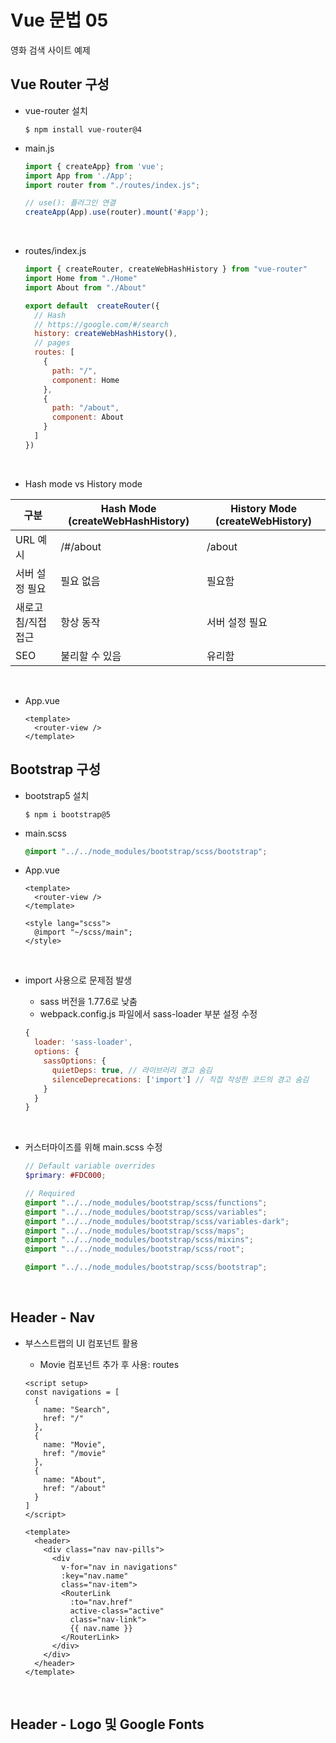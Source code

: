 # Vue 문법 05

영화 검색 사이트 예제

## Vue Router 구성

- vue-router 설치

  ```shell
  $ npm install vue-router@4
  ```

- main.js

  ```js
  import { createApp} from 'vue';
  import App from './App';
  import router from "./routes/index.js";
  
  // use(): 플러그인 연결
  createApp(App).use(router).mount('#app');
  ```

<br />

- routes/index.js

  ```js
  import { createRouter, createWebHashHistory } from "vue-router"
  import Home from "./Home"
  import About from "./About"
  
  export default  createRouter({
    // Hash
    // https://google.com/#/search
    history: createWebHashHistory(),
    // pages
    routes: [
      {
        path: "/",
        component: Home
      },
      {
        path: "/about",
        component: About
      }
    ]
  })
  ```

<br />

- Hash mode vs History mode

구분 |	Hash Mode (createWebHashHistory)	| History Mode (createWebHistory)
--|--|--
URL 예시	| /#/about	| /about
서버 설정 필요|  필요 없음	| 필요함
새로고침/직접 접근 |	항상 동작	| 서버 설정 필요
SEO	| 불리할 수 있음	| 유리함

<br />

- App.vue
  
  ```vue
  <template>
    <router-view />
  </template>
  ```

## Bootstrap 구성

- bootstrap5 설치

  ```shell
  $ npm i bootstrap@5
  ```

- main.scss

  ```scss
  @import "../../node_modules/bootstrap/scss/bootstrap";
  ```

- App.vue

  ```vue
  <template>
    <router-view />
  </template>
  
  <style lang="scss">
    @import "~/scss/main";
  </style>
  ```

<br />

- import 사용으로 문제점 발생

  - sass 버전을 1.77.6로 낮춤
  - webpack.config.js 파일에서 sass-loader 부분 설정 수정

  ```js
  {
    loader: 'sass-loader',
    options: {
      sassOptions: {
        quietDeps: true, // 라이브러리 경고 숨김
        silenceDeprecations: ['import'] // 직접 작성한 코드의 경고 숨김
      }
    }
  }
  ```

<br />

- 커스터마이즈를 위해 main.scss 수정

  ```scss
  // Default variable overrides
  $primary: #FDC000;
  
  // Required
  @import "../../node_modules/bootstrap/scss/functions";
  @import "../../node_modules/bootstrap/scss/variables";
  @import "../../node_modules/bootstrap/scss/variables-dark";
  @import "../../node_modules/bootstrap/scss/maps";
  @import "../../node_modules/bootstrap/scss/mixins";
  @import "../../node_modules/bootstrap/scss/root";
  
  @import "../../node_modules/bootstrap/scss/bootstrap";
  ```

<br />

## Header - Nav

- 부스스트랩의 UI 컴포넌트 활용

  - Movie 컴포넌트 추가 후 사용: routes

  ```vue
  <script setup>
  const navigations = [
    {
      name: "Search",
      href: "/"
    },
    {
      name: "Movie",
      href: "/movie"
    },
    {
      name: "About",
      href: "/about"
    }
  ]
  </script>
  
  <template>
    <header>
      <div class="nav nav-pills">
        <div
          v-for="nav in navigations"
          :key="nav.name"
          class="nav-item">
          <RouterLink
            :to="nav.href"
            active-class="active"
            class="nav-link">
            {{ nav.name }}
          </RouterLink>
        </div>
      </div>
    </header>
  </template>
  ```

<br />

## Header - Logo 및 Google Fonts